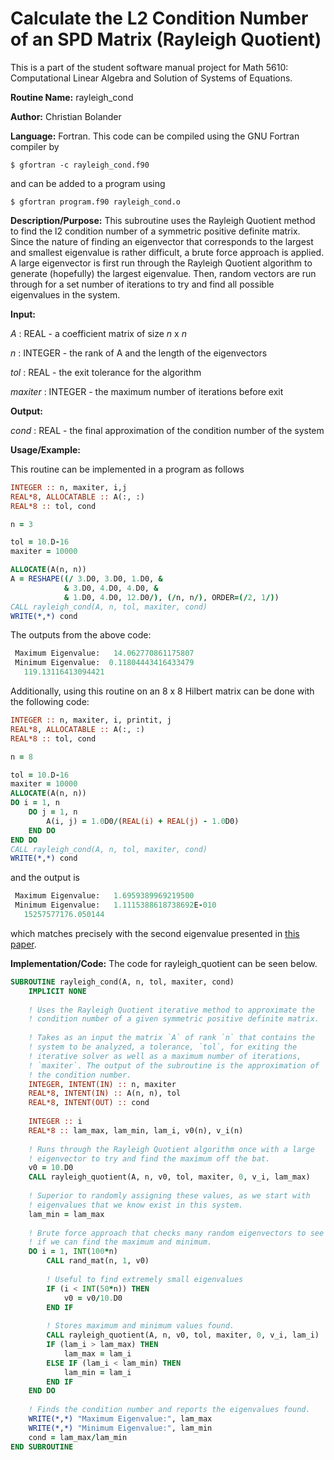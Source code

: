 # Calculate the L2 Condition Number of an SPD Matrix (Rayleigh Quotient)

This is a part of the student software manual project for Math 5610: Computational Linear Algebra and Solution of Systems of Equations. 

**Routine Name:**          rayleigh_cond

**Author:** Christian Bolander

**Language:** Fortran. This code can be compiled using the GNU Fortran compiler by

```$ gfortran -c rayleigh_cond.f90```

and can be added to a program using

```$ gfortran program.f90 rayleigh_cond.o ``` 

**Description/Purpose:** This subroutine uses the Rayleigh Quotient method to find the l2 condition number of a symmetric positive definite matrix. Since the nature of finding an eigenvector that corresponds to the largest and smallest eigenvalue is rather difficult, a brute force approach is applied. A large eigenvector is first run through the Rayleigh Quotient algorithm to generate (hopefully) the largest eigenvalue. Then, random vectors are run through for a set number of iterations to try and find all possible eigenvalues in the system.

**Input:** 

*A* : REAL - a coefficient matrix of size *n* x *n*

*n* : INTEGER - the rank of A and the length of the eigenvectors

*tol* : REAL - the exit tolerance for the algorithm

*maxiter* : INTEGER - the maximum number of iterations before exit

**Output:** 

*cond* : REAL - the final approximation of the condition number of the system

**Usage/Example:**

This routine can be implemented in a program as follows

```fortran
INTEGER :: n, maxiter, i,j
REAL*8, ALLOCATABLE :: A(:, :)
REAL*8 :: tol, cond

n = 3

tol = 10.D-16
maxiter = 10000

ALLOCATE(A(n, n))
A = RESHAPE((/ 3.D0, 3.D0, 1.D0, &
			& 3.D0, 4.D0, 4.D0, &
			& 1.D0, 4.D0, 12.D0/), (/n, n/), ORDER=(/2, 1/))
CALL rayleigh_cond(A, n, tol, maxiter, cond)
WRITE(*,*) cond
```

The outputs from the above code:

```fortran
 Maximum Eigenvalue:   14.062770861175807     
 Minimum Eigenvalue:  0.11804443416433479     
   119.13116413094421 
```

Additionally, using this routine on an 8 x 8 Hilbert matrix can be done with the following code:

```fortran
INTEGER :: n, maxiter, i, printit, j
REAL*8, ALLOCATABLE :: A(:, :)
REAL*8 :: tol, cond

n = 8

tol = 10.D-16
maxiter = 10000
ALLOCATE(A(n, n))
DO i = 1, n
	DO j = 1, n
		A(i, j) = 1.0D0/(REAL(i) + REAL(j) - 1.0D0)
	END DO
END DO
CALL rayleigh_cond(A, n, tol, maxiter, cond)
WRITE(*,*) cond
```

and the output is

```fortran
 Maximum Eigenvalue:   1.6959389969219500     
 Minimum Eigenvalue:   1.1115388618738692E-010
   15257577176.050144
```

which matches precisely with the second eigenvalue presented in [this paper](<https://www.ams.org/journals/mcom/1967-21-099/S0025-5718-1967-0223075-0/S0025-5718-1967-0223075-0.pdf>).

**Implementation/Code:** The code for rayleigh_quotient can be seen below.

```fortran
SUBROUTINE rayleigh_cond(A, n, tol, maxiter, cond)
	IMPLICIT NONE
	
	! Uses the Rayleigh Quotient iterative method to approximate the
	! condition number of a given symmetric positive definite matrix.
	
	! Takes as an input the matrix `A` of rank `n` that contains the
	! system to be analyzed, a tolerance, `tol`, for exiting the
	! iterative solver as well as a maximum number of iterations,
	! `maxiter`. The output of the subroutine is the approximation of 
	! the condition number.
	INTEGER, INTENT(IN) :: n, maxiter
	REAL*8, INTENT(IN) :: A(n, n), tol
	REAL*8, INTENT(OUT) :: cond
	
	INTEGER :: i
	REAL*8 :: lam_max, lam_min, lam_i, v0(n), v_i(n)
	
	! Runs through the Rayleigh Quotient algorithm once with a large
	! eigenvector to try and find the maximum off the bat.
	v0 = 10.D0
	CALL rayleigh_quotient(A, n, v0, tol, maxiter, 0, v_i, lam_max)
	
	! Superior to randomly assigning these values, as we start with
	! eigenvalues that we know exist in this system.
	lam_min = lam_max
	
	! Brute force approach that checks many random eigenvectors to see
	! if we can find the maximum and minimum.
	DO i = 1, INT(100*n)
		CALL rand_mat(n, 1, v0)
		
		! Useful to find extremely small eigenvalues
		IF (i < INT(50*n)) THEN
			v0 = v0/10.D0
		END IF
		
		! Stores maximum and minimum values found.
		CALL rayleigh_quotient(A, n, v0, tol, maxiter, 0, v_i, lam_i)
		IF (lam_i > lam_max) THEN
			lam_max = lam_i
		ELSE IF (lam_i < lam_min) THEN
			lam_min = lam_i
		END IF
	END DO
	
	! Finds the condition number and reports the eigenvalues found.
	WRITE(*,*) "Maximum Eigenvalue:", lam_max
	WRITE(*,*) "Minimum Eigenvalue:", lam_min
	cond = lam_max/lam_min
END SUBROUTINE
```